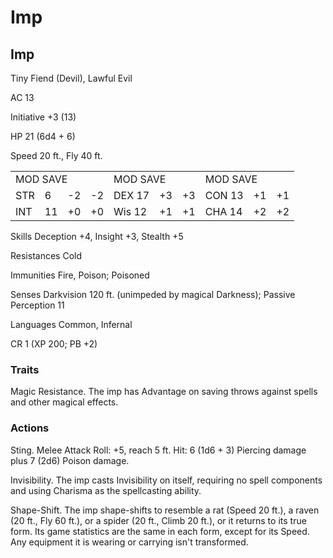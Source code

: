 # Imp

## Imp

Tiny Fiend (Devil), Lawful Evil

AC 13

Initiative +3 (13)

HP 21 (6d4 + 6)

Speed 20 ft., Fly 40 ft.

<table><tr><td colspan="4">MOD SAVE</td><td colspan="3">MOD SAVE</td><td colspan="3">MOD SAVE</td></tr><tr><td>STR</td><td>6</td><td>-2</td><td>-2</td><td>DEX 17</td><td>+3</td><td>+3</td><td>CON 13</td><td>+1</td><td>+1</td></tr><tr><td>INT</td><td>11</td><td>+0</td><td>+0</td><td>Wis 12</td><td>+1</td><td>+1</td><td>CHA 14</td><td>+2</td><td>+2</td></tr></table>

Skills Deception +4, Insight +3, Stealth +5

Resistances Cold

Immunities Fire, Poison; Poisoned

Senses Darkvision 120 ft. (unimpeded by magical Darkness); Passive Perception 11

Languages Common, Infernal

CR 1 (XP 200; PB +2)

### Traits

Magic Resistance. The imp has Advantage on saving throws against spells and other magical effects.

### Actions

Sting. Melee Attack Roll: +5, reach 5 ft. Hit: 6 (1d6 + 3) Piercing damage plus 7 (2d6) Poison damage.

Invisibility. The imp casts Invisibility on itself, requiring no spell components and using Charisma as the spellcasting ability.

Shape-Shift. The imp shape-shifts to resemble a rat (Speed 20 ft.), a raven (20 ft., Fly 60 ft.), or a spider (20 ft., Climb 20 ft.), or it returns to its true form. Its game statistics are the same in each form, except for its Speed. Any equipment it is wearing or carrying isn't transformed.
